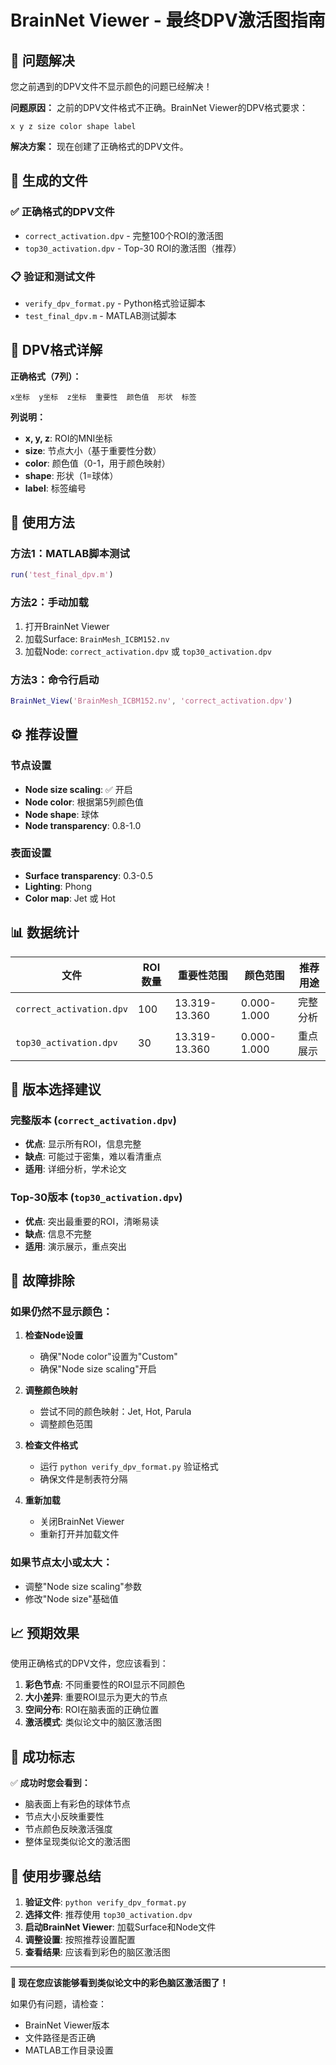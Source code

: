 # BrainNet Viewer - 最终DPV激活图指南

## 🎯 问题解决

您之前遇到的DPV文件不显示颜色的问题已经解决！

**问题原因：** 之前的DPV文件格式不正确。BrainNet Viewer的DPV格式要求：
```
x y z size color shape label
```

**解决方案：** 现在创建了正确格式的DPV文件。

## 📁 生成的文件

### ✅ 正确格式的DPV文件
- `correct_activation.dpv` - 完整100个ROI的激活图
- `top30_activation.dpv` - Top-30 ROI的激活图（推荐）

### 📋 验证和测试文件
- `verify_dpv_format.py` - Python格式验证脚本
- `test_final_dpv.m` - MATLAB测试脚本

## 🧠 DPV格式详解

**正确格式（7列）：**
```
x坐标  y坐标  z坐标  重要性  颜色值  形状  标签
```

**列说明：**
- **x, y, z**: ROI的MNI坐标
- **size**: 节点大小（基于重要性分数）
- **color**: 颜色值（0-1，用于颜色映射）
- **shape**: 形状（1=球体）
- **label**: 标签编号

## 🚀 使用方法

### 方法1：MATLAB脚本测试
```matlab
run('test_final_dpv.m')
```

### 方法2：手动加载
1. 打开BrainNet Viewer
2. 加载Surface: `BrainMesh_ICBM152.nv`
3. 加载Node: `correct_activation.dpv` 或 `top30_activation.dpv`

### 方法3：命令行启动
```matlab
BrainNet_View('BrainMesh_ICBM152.nv', 'correct_activation.dpv')
```

## ⚙️ 推荐设置

### 节点设置
- **Node size scaling**: ✅ 开启
- **Node color**: 根据第5列颜色值
- **Node shape**: 球体
- **Node transparency**: 0.8-1.0

### 表面设置
- **Surface transparency**: 0.3-0.5
- **Lighting**: Phong
- **Color map**: Jet 或 Hot

## 📊 数据统计

| 文件 | ROI数量 | 重要性范围 | 颜色范围 | 推荐用途 |
|------|---------|------------|----------|----------|
| `correct_activation.dpv` | 100 | 13.319-13.360 | 0.000-1.000 | 完整分析 |
| `top30_activation.dpv` | 30 | 13.319-13.360 | 0.000-1.000 | 重点展示 |

## 🎯 版本选择建议

### 完整版本 (`correct_activation.dpv`)
- **优点**: 显示所有ROI，信息完整
- **缺点**: 可能过于密集，难以看清重点
- **适用**: 详细分析，学术论文

### Top-30版本 (`top30_activation.dpv`)
- **优点**: 突出最重要的ROI，清晰易读
- **缺点**: 信息不完整
- **适用**: 演示展示，重点突出

## 🔧 故障排除

### 如果仍然不显示颜色：

1. **检查Node设置**
   - 确保"Node color"设置为"Custom"
   - 确保"Node size scaling"开启

2. **调整颜色映射**
   - 尝试不同的颜色映射：Jet, Hot, Parula
   - 调整颜色范围

3. **检查文件格式**
   - 运行 `python verify_dpv_format.py` 验证格式
   - 确保文件是制表符分隔

4. **重新加载**
   - 关闭BrainNet Viewer
   - 重新打开并加载文件

### 如果节点太小或太大：
- 调整"Node size scaling"参数
- 修改"Node size"基础值

## 📈 预期效果

使用正确格式的DPV文件，您应该看到：

1. **彩色节点**: 不同重要性的ROI显示不同颜色
2. **大小差异**: 重要ROI显示为更大的节点
3. **空间分布**: ROI在脑表面的正确位置
4. **激活模式**: 类似论文中的脑区激活图

## 🎉 成功标志

✅ **成功时您会看到：**
- 脑表面上有彩色的球体节点
- 节点大小反映重要性
- 节点颜色反映激活强度
- 整体呈现类似论文的激活图

## 📝 使用步骤总结

1. **验证文件**: `python verify_dpv_format.py`
2. **选择文件**: 推荐使用 `top30_activation.dpv`
3. **启动BrainNet Viewer**: 加载Surface和Node文件
4. **调整设置**: 按照推荐设置配置
5. **查看结果**: 应该看到彩色的脑区激活图

---

**🎯 现在您应该能够看到类似论文中的彩色脑区激活图了！**

如果仍有问题，请检查：
- BrainNet Viewer版本
- 文件路径是否正确
- MATLAB工作目录设置 